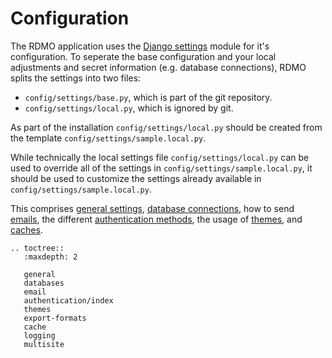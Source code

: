 # Configuration

The RDMO application uses the [Django settings](https://docs.djangoproject.com/en/1.10/topics/settings) module for it's configuration. To seperate the base configuration and your local adjustments and secret information (e.g. database connections), RDMO splits the settings into two files:

* `config/settings/base.py`, which is part of the git repository.
* `config/settings/local.py`, which is ignored by git.

As part of the installation `config/settings/local.py` should be created from the template `config/settings/sample.local.py`.

While technically the local settings file `config/settings/local.py` can be used to override all of the settings in `config/settings/sample.local.py`, it should be used to customize the settings already available in `config/settings/sample.local.py`.

This comprises [general settings](../../configuration/general.html), [database connections](../../configuration/databases.html), how to send [emails](../../configuration/email.html), the different [authentication methods](../../configuration/authentication/index.html), the usage of [themes](../../configuration/themes.html), and [caches](../../configuration/cache.html).

```eval_rst
.. toctree::
   :maxdepth: 2

   general
   databases
   email
   authentication/index
   themes
   export-formats
   cache
   logging
   multisite
```
